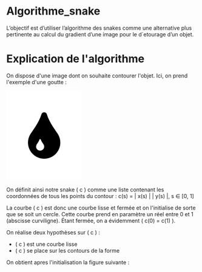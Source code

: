 # Algorithme_snake
L’objectif est d’utiliser l’algorithme des snakes comme une alternative plus pertinente au calcul du gradient d’une image pour le d´etourage d’un objet.

# Explication de l'algorithme

On dispose d'une image dont on souhaite contourer l'objet. Ici, on prend l'exemple d'une goutte :

![Image](im_goutte.png)

On définit ainsi notre snake \( c \) comme une liste contenant les coordonnées de tous les points du contour :
c(s) = | x(s) |
       | y(s) |,  s ∈ [0, 1]

La courbe \( c \) est donc une courbe lisse et fermée et on l'initialise de sorte que se soit un cercle. Cette courbe prend en paramètre un réel entre 0 et 1 (abscisse curviligne). Étant fermée, on a évidemment \( c(0) = c(1) \).

On réalise deux hypothèses sur \( c \) :
- \( c \) est une courbe lisse
- \( c \) se place sur les contours de la forme

On obtient apres l'initialisation la figure suivante :
